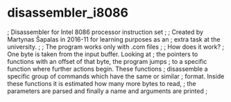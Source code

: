 # disassembler_i8086
; Disassembler for Intel 8086 processor instruction set
;
; Created by Martynas Šapalas in 2016-11 for learning purposes as an 
; extra task at the university.
;
; The program works only with .com files
;
; How does it work? 
; One byte is taken from the input buffer. Looking at
; the pointers to functions with an offset of that byte, the program jumps
; to a specific function where further actions begin. These functions 
; disassemble a specific group of commands which have the same or similar
; format. Inside these functions it is estimated how many more bytes to read,
; the parameters are parsed and finally a name and arguments are printed
;
